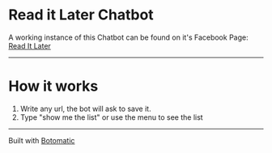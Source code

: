 # Read it Later Chatbot

A working instance of this Chatbot can be found on it's Facebook Page: [Read It Later](https://www.facebook.com/readitlaterchatbot/)

----

# How it works

1. Write any url, the bot will ask to save it.
2. Type "show me the list" or use the menu to see the list



----

Built with [Botomatic](http://botomatic.io)


